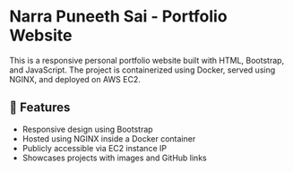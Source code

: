 # Narra Puneeth Sai - Portfolio Website

This is a responsive personal portfolio website built with HTML, Bootstrap, and JavaScript. The project is containerized using Docker, served using NGINX, and deployed on AWS EC2.

## 🚀 Features
- Responsive design using Bootstrap
- Hosted using NGINX inside a Docker container
- Publicly accessible via EC2 instance IP
- Showcases projects with images and GitHub links
